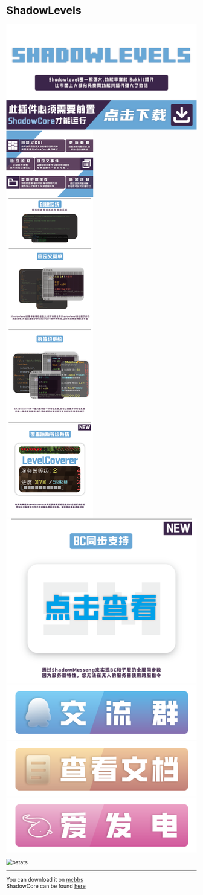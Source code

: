 # ShadowLevels  

![headline](images/1.png)  
[![title2](images/2.png)](https://www.mcbbs.net/forum.php?mod=viewthread&tid=1394545)
![title3](images/3.png)  
[![title4](images/4.png)](https://www.mcbbs.net/forum.php?mod=viewthread&tid=1441983&page=1&extra=#pid28369281)  
[![QQ](images/QQ.png)](https://qm.qq.com/cgi-bin/qm/qr?k=lSdl4zuFt9MGJWGk4LTqcvP_BSjQRjwy&jump_from=webapi&authKey=Oap5/1VP8H4L9udEWiq1m9Wj2+dLsqfF6/TFg/OjkueXVEYKJZBcjEEFjMZAuqtN)
[![Wiki](images/Wiki.png)](https://konglai55.gitbook.io/shadowlevels/)
[![Afd](images/Afdian.png)](https://afdian.net/a/XiaoJin_awa_)

![bstats](https://bstats.org/signatures/bukkit/ShadowLevels.svg)  

---

You can download it on [mcbbs](https://www.mcbbs.net/forum.php?mod=viewthread&tid=1395319)  
ShadowCore can be found [here](https://www.mcbbs.net/forum.php?mod=viewthread&tid=1394545)
